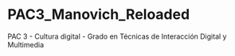 # PAC3_Manovich_Reloaded
PAC 3 - Cultura digital - Grado en Técnicas de Interacción Digital y Multimedia
